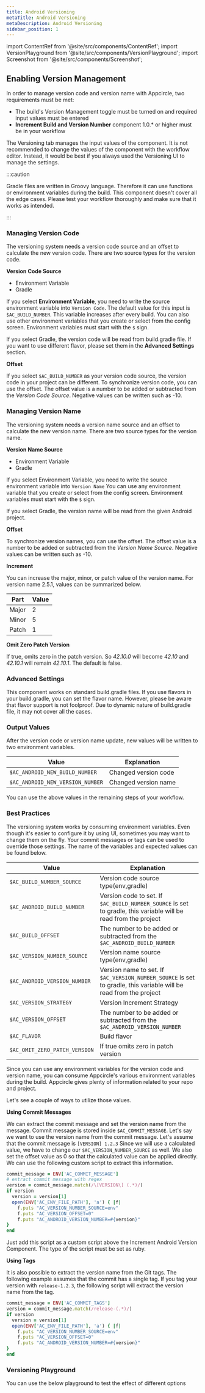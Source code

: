 ```yaml
---
title: Android Versioning
metaTitle: Android Versioning
metaDescription: Android Versioning
sidebar_position: 1
---
```


import ContentRef from '@site/src/components/ContentRef';
import VersionPlayground from '@site/src/components/VersionPlayground';
import Screenshot from '@site/src/components/Screenshot';

## Enabling Version Management

In order to manage version code and version name with Appcircle, two requirements must be met:

- The build's Version Management toggle must be turned on and required input values must be entered
- **Increment Build and Version Number** component 1.0.* or higher must be in your workflow

<Screenshot url="https://cdn.appcircle.io/docs/assets/versioning-android-configuration.png" />
<Screenshot url="https://cdn.appcircle.io/docs/assets/versioning-android-workflow.png" />

The Versioning tab manages the input values of the component. It is not recommended to change the values of the component with the workflow editor. Instead, it would be best if you always used the Versioning UI to manage the settings.

:::caution

Gradle files are written in Groovy language. Therefore it can use functions or environment variables during the build. This component doesn't cover all the edge cases. Please test your workflow thoroughly and make sure that it works as intended. 

:::



### Managing Version Code
The versioning system needs a version code source and an offset to calculate the new version code. There are two source types for the version code. 


**Version Code Source**

- Environment Variable
- Gradle

If you select **Environment Variable**, you need to write the source environment variable into `Version Code`. The default value for this input is `$AC_BUILD_NUMBER`. This variable increases after every build. You can also use other environment variables that you create or select from the config screen. Environment variables must start with the `$` sign.

If you select Gradle, the version code will be read from build.gradle file. If you want to use different flavor, please set them in the **Advanced Settings** section.

**Offset**

If you select `$AC_BUILD_NUMBER` as your version code source, the version code in your project can be different. To synchronize version code, you can use the offset. The offset value is a number to be added or subtracted from the *Version Code Source*. Negative values can be written such as -10.

### Managing Version Name
The versioning system needs a version name source and an offset to calculate the new version name. There are two source types for the version name. 

**Version Name Source**

- Environment Variable
- Gradle

If you select Environment Variable, you need to write the source environment variable into `Version Name` You can use any environment variable that you create or select from the config screen. Environment variables must start with the `$` sign.

If you select Gradle, the version name will be read from the given Android project. 

**Offset**

To synchronize version names, you can use the offset. The offset value is a number to be added or subtracted from the *Version Name Source*. Negative values can be written such as -10.

**Increment**

You can increase the major, minor, or patch value of the version name. For version name 2.5.1, values can be summarized below.

|Part |Value|
|-----|-----|
|Major|  2  |
|Minor|  5  |
|Patch|  1  |

**Omit Zero Patch Version**

If true, omits zero in the patch version. So *42.10.0* will become *42.10* and *42.10.1* will remain *42.10.1*. The default is false.

### Advanced Settings

This component works on standard build.gradle files. If you use flavors in your build.gradle, you can set the flavor name. However, please be aware that flavor support is not foolproof. Due to dynamic nature of build.gradle file, it may not cover all the cases. 

### Output Values
After the version code or version name update, new values will be written to two environment variables. 

|Value |Explanation|
|-----|-----|
|`$AC_ANDROID_NEW_BUILD_NUMBER`| Changed version code|
|`$AC_ANDROID_NEW_VERSION_NUMBER`| Changed version name|

You can use the above values in the remaining steps of your workflow. 

### Best Practices

The versioning system works by consuming environment variables. Even though it's easier to configure it by using UI, sometimes you may want to change them on the fly. Your commit messages or tags can be used to override those settings. The name of the variables and expected values can be found below.

|Value |Explanation|
|-----|-----|
|`$AC_BUILD_NUMBER_SOURCE`| Version code source type(env,gradle)|
|`$AC_ANDROID_BUILD_NUMBER`| Version code to set. If `$AC_BUILD_NUMBER_SOURCE` is set to gradle, this variable will be read from the project|
|`$AC_BUILD_OFFSET` | The number to be added or subtracted from the `$AC_ANDROID_BUILD_NUMBER`|
|`$AC_VERSION_NUMBER_SOURCE` | Version name source type(env,gradle)|
|`$AC_ANDROID_VERSION_NUMBER` | Version name to set. If `$AC_VERSION_NUMBER_SOURCE` is set to gradle, this variable will be read from the project|
|`$AC_VERSION_STRATEGY` | Version Increment Strategy|
|`$AC_VERSION_OFFSET` | The number to be added or subtracted from the `$AC_ANDROID_VERSION_NUMBER`|
|`$AC_FLAVOR` | Build flavor|
|`$AC_OMIT_ZERO_PATCH_VERSION` | If true omits zero in patch version|


Since you can use any environment variables for the version code and version name, you can consume Appcircle's various environment variables during the build. Appcircle gives plenty of information related to your repo and project. 

Let's see a couple of ways to utilize those values.

**Using Commit Messages**

We can extract the commit message and set the version name from the message. Commit message is stored inside `$AC_COMMIT_MESSAGE`. Let's say we want to use the version name from the commit message. Let's assume that the commit message is `[VERSION] 1.2.3` Since we will use a calculated value, we have to change our `$AC_VERSION_NUMBER_SOURCE` as well. We also set the offset value as 0 so that the calculated value can be applied directly. We can use the following custom script to extract this information.

```ruby
commit_message = ENV['AC_COMMIT_MESSAGE']
# extract commit message with regex
version = commit_message.match(/\[VERSION\] (.*)/)
if version
  version = version[1]
  open(ENV['AC_ENV_FILE_PATH'], 'a') { |f|
    f.puts "AC_VERSION_NUMBER_SOURCE=env"
    f.puts "AC_VERSION_OFFSET=0"
    f.puts "AC_ANDROID_VERSION_NUMBER=#{version}"
}
end
```

Just add this script as a custom script above the Increment Android Version Component. The type of the script must be set as ruby.

**Using Tags**

It is also possible to extract the version name from the Git tags. The following example assumes that the commit has a single tag. If you tag your version with `release-1.2.3`, the following script will extract the version name from the tag. 

```ruby
commit_message = ENV['AC_COMMIT_TAGS']
version = commit_message.match(/release-(.*)/)
if version
  version = version[1]
  open(ENV['AC_ENV_FILE_PATH'], 'a') { |f|
    f.puts "AC_VERSION_NUMBER_SOURCE=env"
    f.puts "AC_VERSION_OFFSET=0"
    f.puts "AC_ANDROID_VERSION_NUMBER=#{version}"
}
end
```

### Versioning Playground

You can use the below playground to test the effect of different options

<VersionPlayground title="Version Code" subtitle="Version Name"/>